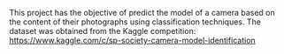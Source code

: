 This project has the objective of predict the model of a camera based on the content of their photographs using classification techniques. 
The dataset was obtained from the Kaggle competition: https://www.kaggle.com/c/sp-society-camera-model-identification